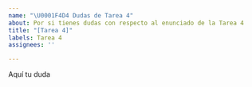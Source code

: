 ```yaml
---
name: "\U0001F4D4 Dudas de Tarea 4"
about: Por si tienes dudas con respecto al enunciado de la Tarea 4
title: "[Tarea 4]"
labels: Tarea 4
assignees: ''

---
```


Aquí tu duda
